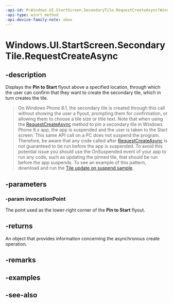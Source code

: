 ```yaml
---
-api-id: M:Windows.UI.StartScreen.SecondaryTile.RequestCreateAsync(Windows.Foundation.Point)
-api-type: winrt method
-api-device-family-note: xbox
---
```


<!-- Method syntax
public Windows.Foundation.IAsyncOperation<bool> RequestCreateAsync(Windows.Foundation.Point invocationPoint)
-->

# Windows.UI.StartScreen.SecondaryTile.RequestCreateAsync

## -description
Displays the **Pin to Start**  flyout above a specified location, through which the user can confirm that they want to create the secondary tile, which in turn creates the tile.

> On Windows Phone 8.1, the secondary tile is created through this call without showing the user a flyout, prompting them for confirmation, or allowing them to choose a tile size or title text. Note that when using the [RequestCreateAsync](secondarytile_requestcreateasync_1444672734.md) method to pin a secondary tile in Windows Phone 8.x app, the app is suspended and the user is taken to the Start screen. This same API call on a PC does not suspend the program. Therefore, be aware that any code called after [RequestCreateAsync](secondarytile_requestcreateasync_1444672734.md) is not guaranteed to be run before the app is suspended. To avoid this potential issue you should use the OnSuspended event of your app to run any code, such as updating the pinned tile, that should be run before the app suspends. To see an example of this pattern, download and run the [Tile update on suspend sample](https://github.com/microsoftarchive/msdn-code-gallery-microsoft/tree/master/Official%20Windows%20Platform%20Sample/Windows%20Phone%208.1%20samples/%5BC%23%5D-Windows%20Phone%208.1%20samples/Updating%20a%20pinned%20secondary%20tile%20on%20Suspend/C%23).

## -parameters
### -param invocationPoint
The point used as the lower-right corner of the **Pin to Start**  flyout.

## -returns
An object that provides information concerning the asynchronous create operation.

## -remarks

## -examples

## -see-also
